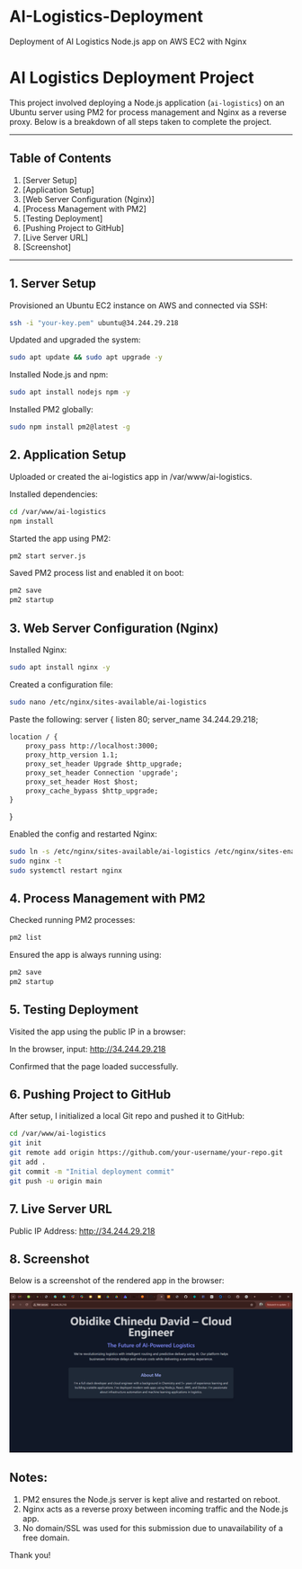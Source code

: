 # AI-Logistics-Deployment
Deployment of AI Logistics Node.js app on AWS EC2 with Nginx


# AI Logistics Deployment Project

This project involved deploying a Node.js application (`ai-logistics`) on an Ubuntu server using PM2 for process management and Nginx as a reverse proxy. Below is a breakdown of all steps taken to complete the project.

---

## Table of Contents

1. [Server Setup]
2. [Application Setup]
3. [Web Server Configuration (Nginx)]
4. [Process Management with PM2]
5. [Testing Deployment]
6. [Pushing Project to GitHub]
7. [Live Server URL]
8. [Screenshot]

---

## 1. Server Setup

Provisioned an Ubuntu EC2 instance on AWS and connected via SSH:
```bash
ssh -i "your-key.pem" ubuntu@34.244.29.218
```

Updated and upgraded the system:
```bash
sudo apt update && sudo apt upgrade -y
```

Installed Node.js and npm:
```bash
sudo apt install nodejs npm -y
```

Installed PM2 globally:
```bash
sudo npm install pm2@latest -g
```


## 2. Application Setup

Uploaded or created the ai-logistics app in /var/www/ai-logistics.

Installed dependencies:
```bash
cd /var/www/ai-logistics
npm install
```

Started the app using PM2:
```bash
pm2 start server.js
```

Saved PM2 process list and enabled it on boot:
```bash
pm2 save
pm2 startup
```


## 3. Web Server Configuration (Nginx)

Installed Nginx:
```bash
sudo apt install nginx -y
```

Created a configuration file:
```bash
sudo nano /etc/nginx/sites-available/ai-logistics
```

Paste the following:
server {
    listen 80;
    server_name 34.244.29.218;

    location / {
        proxy_pass http://localhost:3000;
        proxy_http_version 1.1;
        proxy_set_header Upgrade $http_upgrade;
        proxy_set_header Connection 'upgrade';
        proxy_set_header Host $host;
        proxy_cache_bypass $http_upgrade;
    }
}


Enabled the config and restarted Nginx:
```bash
sudo ln -s /etc/nginx/sites-available/ai-logistics /etc/nginx/sites-enabled/
sudo nginx -t
sudo systemctl restart nginx
```


## 4. Process Management with PM2

Checked running PM2 processes:
```bash
pm2 list
```

Ensured the app is always running using:
```bash
pm2 save
pm2 startup
```



## 5. Testing Deployment

Visited the app using the public IP in a browser:

In the browser, input: http://34.244.29.218

Confirmed that the page loaded successfully.




## 6. Pushing Project to GitHub

After setup, I initialized a local Git repo and pushed it to GitHub:
```bash
cd /var/www/ai-logistics
git init
git remote add origin https://github.com/your-username/your-repo.git
git add .
git commit -m "Initial deployment commit"
git push -u origin main
```


## 7. Live Server URL
Public IP Address: http://34.244.29.218



## 8. Screenshot

Below is a screenshot of the rendered app in the browser:

![Screenshot](Screenshot.png)


## Notes:
1. PM2 ensures the Node.js server is kept alive and restarted on reboot.
2. Nginx acts as a reverse proxy between incoming traffic and the Node.js app.
3. No domain/SSL was used for this submission due to unavailability of a free domain.

Thank you!
